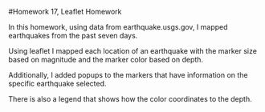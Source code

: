 #Homework 17, Leaflet Homework

In this homework, using data from earthquake.usgs.gov, I mapped earthquakes from the past seven days.

Using leaflet I mapped each location of an earthquake with the marker size based on magnitude and the marker color based on depth.

Additionally, I added popups to the markers that have information on the specific earthquake selected.

There is also a legend that shows how the color coordinates to the depth.